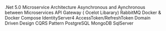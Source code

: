 .Net 5.0 Microservice Architecture
Asynchronous and Aynchronous between Microservices
API Gateway ( Ocelot Libarary)
RabbitMQ
Docker & Docker Compose
IdentityServer4
AccessToken/RefreshToken
Domain Driven Design
CQRS Pattern
PostgreSQL
MongoDB
SqlServer
